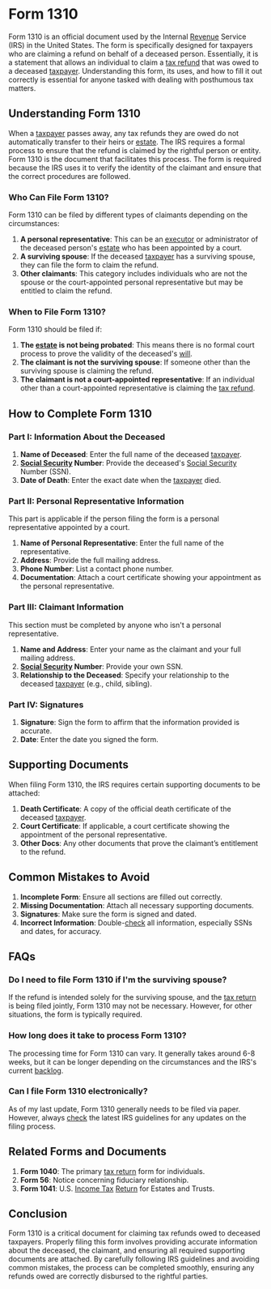 # Form 1310

Form 1310 is an official document used by the Internal [Revenue](../r/revenue.md) Service (IRS) in the United States. The form is specifically designed for taxpayers who are claiming a refund on behalf of a deceased person. Essentially, it is a statement that allows an individual to claim a [tax refund](../t/tax_refund.md) that was owed to a deceased [taxpayer](../t/taxpayer.md). Understanding this form, its uses, and how to fill it out correctly is essential for anyone tasked with dealing with posthumous tax matters.

## Understanding Form 1310

When a [taxpayer](../t/taxpayer.md) passes away, any tax refunds they are owed do not automatically transfer to their heirs or [estate](../e/estate.md). The IRS requires a formal process to ensure that the refund is claimed by the rightful person or entity. Form 1310 is the document that facilitates this process. The form is required because the IRS uses it to verify the identity of the claimant and ensure that the correct procedures are followed.

### Who Can File Form 1310?

Form 1310 can be filed by different types of claimants depending on the circumstances:

1. **A personal representative**: This can be an [executor](../e/executor.md) or administrator of the deceased person's [estate](../e/estate.md) who has been appointed by a court.
2. **A surviving spouse**: If the deceased [taxpayer](../t/taxpayer.md) has a surviving spouse, they can file the form to claim the refund.
3. **Other claimants**: This category includes individuals who are not the spouse or the court-appointed personal representative but may be entitled to claim the refund.

### When to File Form 1310?

Form 1310 should be filed if:

1. **The [estate](../e/estate.md) is not being probated**: This means there is no formal court process to prove the validity of the deceased's [will](../w/will.md).
2. **The claimant is not the surviving spouse**: If someone other than the surviving spouse is claiming the refund.
3. **The claimant is not a court-appointed representative**: If an individual other than a court-appointed representative is claiming the [tax refund](../t/tax_refund.md).

## How to Complete Form 1310

### Part I: Information About the Deceased

1. **Name of Deceased**: Enter the full name of the deceased [taxpayer](../t/taxpayer.md).
2. **[Social Security](../s/social_security.md) Number**: Provide the deceased's [Social Security](../s/social_security.md) Number (SSN).
3. **Date of Death**: Enter the exact date when the [taxpayer](../t/taxpayer.md) died.

### Part II: Personal Representative Information

This part is applicable if the person filing the form is a personal representative appointed by a court.

1. **Name of Personal Representative**: Enter the full name of the representative.
2. **Address**: Provide the full mailing address.
3. **Phone Number**: List a contact phone number.
4. **Documentation**: Attach a court certificate showing your appointment as the personal representative.

### Part III: Claimant Information

This section must be completed by anyone who isn't a personal representative.

1. **Name and Address**: Enter your name as the claimant and your full mailing address.
2. **[Social Security](../s/social_security.md) Number**: Provide your own SSN.
3. **Relationship to the Deceased**: Specify your relationship to the deceased [taxpayer](../t/taxpayer.md) (e.g., child, sibling).

### Part IV: Signatures

1. **Signature**: Sign the form to affirm that the information provided is accurate.
2. **Date**: Enter the date you signed the form.

## Supporting Documents

When filing Form 1310, the IRS requires certain supporting documents to be attached:

1. **Death Certificate**: A copy of the official death certificate of the deceased [taxpayer](../t/taxpayer.md).
2. **Court Certificate**: If applicable, a court certificate showing the appointment of the personal representative.
3. **Other Docs**: Any other documents that prove the claimant’s entitlement to the refund.

## Common Mistakes to Avoid

1. **Incomplete Form**: Ensure all sections are filled out correctly.
2. **Missing Documentation**: Attach all necessary supporting documents.
3. **Signatures**: Make sure the form is signed and dated.
4. **Incorrect Information**: Double-[check](../c/check.md) all information, especially SSNs and dates, for accuracy.

## FAQs

### Do I need to file Form 1310 if I'm the surviving spouse?

If the refund is intended solely for the surviving spouse, and the [tax return](../t/tax_return.md) is being filed jointly, Form 1310 may not be necessary. However, for other situations, the form is typically required.

### How long does it take to process Form 1310?

The processing time for Form 1310 can vary. It generally takes around 6-8 weeks, but it can be longer depending on the circumstances and the IRS's current [backlog](../b/backlog.md).

### Can I file Form 1310 electronically?

As of my last update, Form 1310 generally needs to be filed via paper. However, always [check](../c/check.md) the latest IRS guidelines for any updates on the filing process.

## Related Forms and Documents

1. **Form 1040**: The primary [tax return](../t/tax_return.md) form for individuals.
2. **Form 56**: Notice concerning fiduciary relationship.
3. **Form 1041**: U.S. [Income Tax](../i/income_tax.md) [Return](../r/return.md) for Estates and Trusts.

## Conclusion

Form 1310 is a critical document for claiming tax refunds owed to deceased taxpayers. Properly filing this form involves providing accurate information about the deceased, the claimant, and ensuring all required supporting documents are attached. By carefully following IRS guidelines and avoiding common mistakes, the process can be completed smoothly, ensuring any refunds owed are correctly disbursed to the rightful parties.